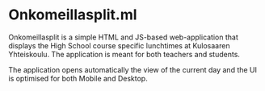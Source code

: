 # Onkomeillasplit.ml

Onkomeillasplit is a simple HTML and JS-based web-application that displays the High School course specific lunchtimes at Kulosaaren Yhteiskoulu. The application is meant for both teachers and students.

The application opens automatically the view of the current day and the UI is optimised for both Mobile and Desktop.


